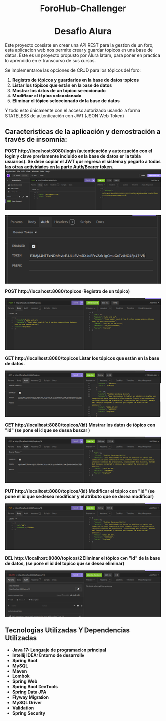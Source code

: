<h1 align="center"> ForoHub-Challenger</h1>
<h1 align="center"> Desafio Alura</h1>

<p>Este proyecto consiste en crear una API REST para la gestion de un foro, esta aplicacion web nos permite crear y guardar topicos en una base de datos.
Este es un proyecto propusto por Alura latam, para poner en practica lo aprendido en el transcurso de sus cursos.

Se implementaron las opciones de CRUD para los tópicos del foro:

1. **Registro de tópicos y guardarlos en la base de datos topicos**
2. **Listar los tópicos que están en la base de datos**
3. **Mostrar los datos de un tópico seleccionado**
4. **Modificar el tópico seleccionado**
5. **Eliminar el tópico seleccionado de la base de datos**
   
Y todo esto únicamente con el acceso autorizado usando la forma STATELESS de autenticación con JWT (JSON Web Token)

## Caracteristicas de la aplicación y demostración a través de insomnia:

**POST http://localhost:8080/login (autenticación y autorización con el login y clave previamente incluido en la base de datos en la tabla usuarios). Se debe copiar el JWT que regresa el sistema y pegarlo a todas las otras actividades en la parte Auth/Bearer token.**
![image](https://github.com/CristhianSZ/ForoHub-Oracle-Latam-challenger/blob/main/imagen/imagen1.png)

![image](https://github.com/CristhianSZ/ForoHub-Oracle-Latam-challenger/blob/main/imagen/imagen2.png)

  

**POST http://localhost:8080/topicos (Registro de un tópico)** 

![image](https://github.com/CristhianSZ/ForoHub-Oracle-Latam-challenger/blob/main/imagen/imagen3.png)

  
**GET http://localhost:8080/topicos Listar los tópicos que están en la base de datos.**

![image](https://github.com/CristhianSZ/ForoHub-Oracle-Latam-challenger/blob/main/imagen/imagen4.png)

  

**GET http://localhost:8080/topicos/{id} Mostrar los datos de tópico con "id" (se pone el id que se desea buscar )**

![image](https://github.com/CristhianSZ/ForoHub-Oracle-Latam-challenger/blob/main/imagen/imagen5.png)

  
**PUT http://localhost:8080/topicos/{id} Modificar el tópico con "id" (se pone el id que se desea modificar y el atributo que se desea modificar)**

![image](https://github.com/CristhianSZ/ForoHub-Oracle-Latam-challenger/blob/main/imagen/imagen6.png)


**DEL http://localhost:8080/topicos/2 Eliminar el tópico con "id" de la base de datos, (se pone el id del topico que se desea eliminar)**

![image](https://github.com/CristhianSZ/ForoHub-Oracle-Latam-challenger/blob/main/imagen/imagen7.png)





## Tecnologias Utilizadas Y Dependencias Utilizadas
- **Java 17: Lenguaje de programacion principal**
- **Intellij IDEA: Entorno de desarrollo**
- **Spring Boot**
- **MySQL**
- **Maven**
- **Lombok**
- **Spring Web**
- **Spring Boot DevTools**
- **Spring Data JPA**
- **Flyway Migration**
- **MySQL Driver**
- **Validation**
- **Spring Security**


